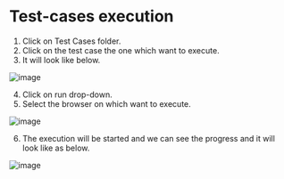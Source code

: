 # Test-cases execution

1.	Click on Test Cases folder.
2.	Click on the test case the one which want to execute.
3.	It will look like below.

![image](https://user-images.githubusercontent.com/11056300/159274004-cbea4121-8b81-4c20-80d2-bf51c16b0f24.png)

4.	Click on run drop-down.
5.	Select the browser on which want to execute.

![image](https://user-images.githubusercontent.com/11056300/159274063-bfb0049f-64b0-41d2-bdc0-5a61737a3efa.png)

6.	The execution will be started and we can see the progress and it will look like as below.

![image](https://user-images.githubusercontent.com/11056300/159274108-cf953355-1fe5-4681-a3ce-0c0828e1ee64.png)

